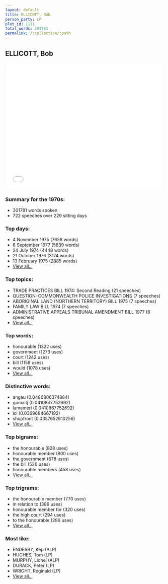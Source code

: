 ```yaml
---
layout: default
title: ELLICOTT, Bob
person_party: LP
plot_id: 1111
total_words: 301781
permalink: /:collection/:path
---
```


## ELLICOTT, Bob

<iframe width="100%" height="400" frameborder="0" scrolling="no" src="//plot.ly/~wragge/1111.embed"></iframe>


### Summary for the 1970s:

* 301781 words spoken
* 722 speeches over 229 sitting days


### Top days:

* 4 November 1975 (7658 words)
* 6 September 1977 (5639 words)
* 24 July 1974 (4448 words)
* 21 October 1976 (3174 words)
* 13 February 1975 (2885 words)
* [View all...](days/)


### Top topics:

* TRADE PRACTICES BILL 1974: Second Reading (21 speeches)
* QUESTION: COMMONWEALTH POLICE INVESTIGATIONS (7 speeches)
* ABORIGINAL LAND (NORTHERN TERRITORY) BILL 1975 (7 speeches)
* FAMILY LAW BILL 1974 (7 speeches)
* ADMINISTRATIVE APPEALS TRIBUNAL AMENDMENT BILL 1977 (6 speeches)
* [View all...](topics/)


### Top words:

* honourable (1322 uses)
* government (1273 uses)
* court (1242 uses)
* bill (1158 uses)
* would (1078 uses)
* [View all...](words/)


### Distinctive words:

* angau (0.0480806374884)
* gumaitj (0.0410867752692)
* lamameri (0.0410867752692)
* icl (0.0369684667192)
* shopfront (0.0357652610256)
* [View all...](sig_words/)


### Top bigrams:

* the honourable (828 uses)
* honourable member (800 uses)
* the government (678 uses)
* the bill (526 uses)
* honourable members (458 uses)
* [View all...](bigrams/)


### Top trigrams:

* the honourable member (770 uses)
* in relation to (386 uses)
* honourable member for (320 uses)
* the high court (294 uses)
* to the honourable (286 uses)
* [View all...](trigrams/)


### Most like:

* ENDERBY, Kep (ALP)
* HUGHES, Tom (LP)
* MURPHY, Lionel (ALP)
* DURACK, Peter (LP)
* WRIGHT, Reginald (LP)
* [View all...](similarities/)
